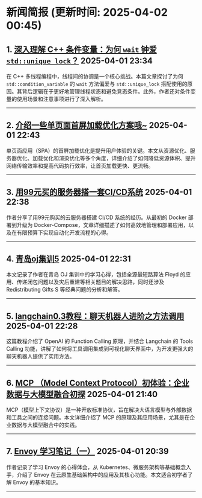 # 新闻简报 (更新时间: 2025-04-02 00:45)

## 1. [深入理解 C++ 条件变量：为何 `wait` 钟爱 `std::unique_lock`？](https://www.cnblogs.com/cnoneblog/p/18805195)   2025-04-01 23:34

在 C++ 多线程编程中，线程间的协调是一个核心挑战。本篇文章探讨了为何 `std::condition_variable` 的 `wait` 方法偏爱与 `std::unique_lock` 搭配使用的原因。其背后逻辑在于更好地管理线程状态和避免竞态条件。此外，作者还对条件变量的使用场景和注意事项进行了深入解析。

---

## 2. [介绍一些单页面首屏加载优化方案哦~](https://www.cnblogs.com/zxlh1529/p/18805065)   2025-04-01 22:43

单页面应用（SPA）的首屏加载优化是提升用户体验的关键。本文从资源优化、服务器优化、加载优化和渲染优化等多个角度，详细介绍了如何降低资源体积、提升网络传输效率和提高代码执行效率，让首页加载更快、更流畅。

---

## 3. [用99元买的服务器搭一套CI/CD系统](https://www.cnblogs.com/aser1989/p/18797001)   2025-04-01 22:38

作者分享了用99元购买的云服务器搭建 CI/CD 系统的经历。从最初的 Docker 部署到升级为 Docker-Compose，文章详细描述了如何高效地管理和部署应用，以及在有限预算下实现自动化开发流程的心得。

---

## 4. [青岛oj集训5](https://www.cnblogs.com/yongshao/p/18805089)   2025-04-01 22:31

本文记录了作者在青岛 OJ 集训中的学习心得，包括全源最短路算法 Floyd 的应用、传递闭包问题以及灾后重建等相关题目的解决思路，同时还涉及 Redistributing Gifts S 等经典问题的分析和解答。

---

## 5. [langchain0.3教程：聊天机器人进阶之方法调用](https://www.cnblogs.com/kuangdaoyizhimei/p/18805084)   2025-04-01 22:28

这篇教程介绍了 OpenAI 的 Function Calling 原理，并结合 Langchain 的 Tools Calling 功能，讲解了如何将工具调用集成到可视化聊天界面中，为开发更强大的聊天机器人提供了实用方法。

---

## 6. [MCP （Model Context Protocol）初体验：企业数据与大模型融合初探](https://www.cnblogs.com/CareySon/p/18805011/mcp_for_crm_demo)   2025-04-01 21:40

MCP（模型上下文协议）是一种开放标准协议，旨在解决大语言模型与外部数据和工具之间的连接问题。本文详细介绍了 MCP 的原理及其应用场景，尤其是在企业数据与大模型融合中的实践。

---

## 7. [Envoy 学习笔记（一）](https://www.cnblogs.com/grapefruit-cat/p/18804876)   2025-04-01 20:39

作者记录了学习 Envoy 的心得体会，从 Kubernetes、微服务架构等基础概念入手，介绍了 Envoy 在云原生基础架构中的应用及其核心功能。本文适合初学者了解 Envoy 的基本知识。

---